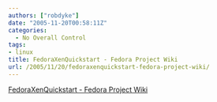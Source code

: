 ```yaml
---
authors: ["robdyke"]
date: "2005-11-20T00:58:11Z"
categories:
  - No Overall Control
tags:
- linux
title: FedoraXenQuickstart - Fedora Project Wiki
url: /2005/11/20/fedoraxenquickstart-fedora-project-wiki/
---
```

[FedoraXenQuickstart - Fedora Project Wiki](http://www.fedoraproject.org/wiki/FedoraXenQuickstart)